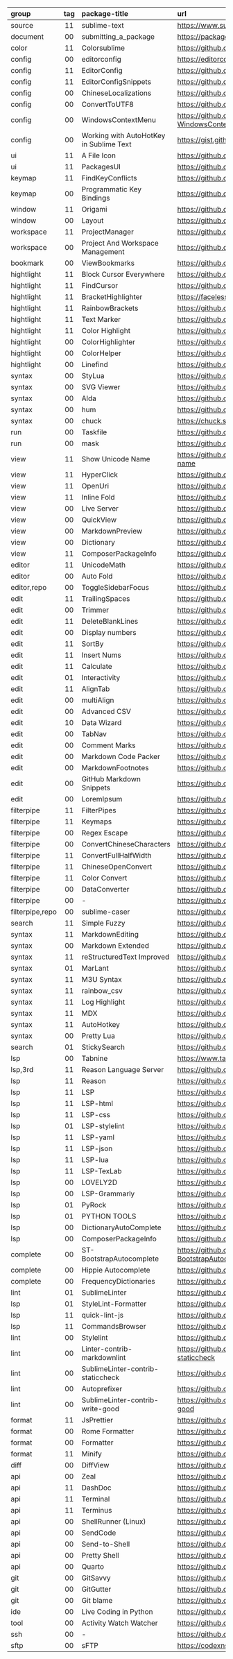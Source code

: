 group           | tag | package-title                           | url
:-              | :-: | :-                                      | :-
source          | 11  | sublime-text                            | https://www.sublimetext.com
document        | 00  | submitting_a_package                    | https://packagecontrol.io/docs/submitting_a_package
color           | 11  | Colorsublime                            | https://github.com/Colorsublime/Colorsublime-Plugin
config          | 00  | editorconfig                            | https://editorconfig.org
config          | 11  | EditorConfig                            | https://github.com/sindresorhus/editorconfig-sublime
config          | 11  | EditorConfigSnippets                    | https://github.com/mfuentesg/EditorConfigSnippets
config          | 00  | ChineseLocalizations                    | https://github.com/rexdf/ChineseLocalization
config          | 00  | ConvertToUTF8                           | https://github.com/seanliang/ConvertToUTF8
config          | 00  | WindowsContextMenu                      | https://github.com/jfcherng-sublime/ST-WindowsContextMenu
config          | 00  | Working with AutoHotKey in Sublime Text | https://gist.github.com/AWMooreCO/d0308bab265cc8c5e122
ui              | 11  | A File Icon                             | https://github.com/SublimeText/AFileIcon
ui              | 11  | PackagesUI                              | https://github.com/unknownuser88/PackagesUI
keymap          | 11  | FindKeyConflicts                        | https://github.com/skuroda/FindKeyConflicts
keymap          | 00  | Programmatic Key Bindings               | https://github.com/VonHeikemen/sublime-pro-key-bindings
window          | 11  | Origami                                 | https://github.com/SublimeText/Origami
window          | 00  | Layout                                  | https://github.com/loggerhead/Layout
workspace       | 11  | ProjectManager                          | https://github.com/randy3k/ProjectManager
workspace       | 00  | Project And Workspace Management        | https://github.com/kyoobey/ProjectAndWorkspaceManagement
bookmark        | 00  | ViewBookmarks                           | https://github.com/ibensw/LsBookmarks
hightlight      | 11  | Block Cursor Everywhere                 | https://github.com/karlhorky/BlockCursorEverywhere
hightlight      | 11  | FindCursor                              | https://github.com/facelessuser/FindCursor
hightlight      | 11  | BracketHighlighter                      | https://facelessuser.github.io/BracketHighlighter
hightlight      | 11  | RainbowBrackets                         | https://github.com/absop/RainbowBrackets
hightlight      | 11  | Text Marker                             | https://github.com/Kronuz/TextMarker
hightlight      | 11  | Color Highlight                         | https://github.com/Kronuz/ColorHighlight
hightlight      | 00  | ColorHighlighter                        | https://github.com/Monnoroch/ColorHighlighter
hightlight      | 00  | ColorHelper                             | https://github.com/facelessuser/ColorHelper
hightlight      | 00  | Linefind                                | https://github.com/ssanj/Linefind
syntax          | 00  | StyLua                                  | https://github.com/JohnnyMorganz/StyLua
syntax          | 00  | SVG Viewer                              | https://github.com/YariKartoshe4ka/sublime-svg-viewer
syntax          | 00  | Alda                                    | https://github.com/erinzm/sublime-alda
syntax          | 00  | hum                                     | https://github.com/crbulakites/hum
syntax          | 00  | chuck                                   | https://chuck.stanford.edu
run             | 00  | Taskfile                                | https://github.com/biozz/sublime-taskfile
run             | 00  | mask                                    | https://github.com/jacobdeichert/mask
view            | 11  | Show Unicode Name                       | https://github.com/ned-martin/sublime-text-show-unicode-name
view            | 11  | HyperClick                              | https://github.com/aziz/SublimeHyperClick
view            | 11  | OpenUri                                 | https://github.com/jfcherng-sublime/ST-OpenUri
view            | 11  | Inline Fold                             | https://github.com/predragnikolic/InlineFold
view            | 00  | Live Server                             | https://github.com/jwortmann/quick-view
view            | 00  | QuickView                               | https://github.com/molnarmark/sublime-live-server
view            | 00  | MarkdownPreview                         | https://github.com/facelessuser/MarkdownPreview
view            | 00  | Dictionary                              | https://github.com/futureprogrammer360/Dictionary
view            | 11  | ComposerPackageInfo                     | https://github.com/gh640/SublimeComposerPackageInfo
editor          | 11  | UnicodeMath                             | https://github.com/mvoidex/UnicodeMath
editor          | 00  | Auto Fold                               | https://github.com/fermads/sublime-autofold
editor,repo     | 00  | ToggleSidebarFocus                      | https://github.com/educbraga/ToggleSidebarFocus
edit            | 11  | TrailingSpaces                          | https://github.com/SublimeText/TrailingSpaces
edit            | 00  | Trimmer                                 | https://github.com/jonlabelle/Trimmer
edit            | 11  | DeleteBlankLines                        | https://github.com/NicholasBuse/sublime_DeleteBlankLines
edit            | 00  | Display numbers                         | https://github.com/nia40m/sublime-display-nums
edit            | 11  | SortBy                                  | https://github.com/Doi9t/SortBy
edit            | 11  | Insert Nums                             | https://github.com/jbrooksuk/InsertNums
edit            | 11  | Calculate                               | https://github.com/colinta/SublimeCalculate
edit            | 01  | Interactivity                           | https://github.com/ichichikin/sublime-plugin-interactivity
edit            | 11  | AlignTab                                | https://github.com/randy3k/AlignTab
edit            | 00  | multiAlign                              | https://github.com/shwk86/multiAlign
edit            | 00  | Advanced CSV                            | https://github.com/wadetb/Sublime-Text-Advanced-CSV
edit            | 10  | Data Wizard                             | https://github.com/nickklaskala/DataWizard
edit            | 00  | TabNav                                  | https://github.com/mitchvm/tabnav
edit            | 00  | Comment Marks                           | https://github.com/maegul/comment_marks
edit            | 00  | Markdown Code Packer                    | https://github.com/motine/MarkdownCodePacker
edit            | 00  | MarkdownFootnotes                       | https://github.com/classicist/MarkdownFootnotes
edit            | 00  | GitHub Markdown Snippets                | https://github.com/praveenpuglia/github_markdown_snippets
edit            | 00  | LoremIpsum                              | https://github.com/billymoon/LoremIpsum
filterpipe      | 11  | FilterPipes                             | https://github.com/tylerl/FilterPipes
filterpipe      | 11  | Keymaps                                 | https://github.com/MiroHibler/sublime-keymaps
filterpipe      | 00  | Regex Escape                            | https://github.com/Jonnymcc/sublime_regex_escape
filterpipe      | 00  | ConvertChineseCharacters                | https://github.com/leibnizli/ConvertChineseCharacters
filterpipe      | 11  | ConvertFullHalfWidth                    | https://github.com/naoyukik/SublimeConvertFullHalfWidth
filterpipe      | 11  | ChineseOpenConvert                      | https://github.com/rexdf/SublimeChineseConvert
filterpipe      | 11  | Color Convert                           | https://github.com/zhouyuexie/ColorConvert
filterpipe      | 00  | DataConverter                           | https://github.com/fitnr/SublimeDataConverter
filterpipe      | 00  | \-                                      | https://github.com/vsc-cnst/SublimeTextFileFilter
filterpipe,repo | 00  | sublime-caser                           | https://github.com/mitranim/sublime-caser
search          | 11  | Simple Fuzzy                            | https://github.com/ukyouz/SublimeText-SimpleFuzzy
syntax          | 11  | MarkdownEditing                         | https://github.com/SublimeText-Markdown/MarkdownEditing
syntax          | 00  | Markdown Extended                       | https://github.com/jonschlinkert/sublime-markdown-extended
syntax          | 11  | reStructuredText Improved               | https://github.com/adamchainz/sublime-rst-improved
syntax          | 01  | MarLant                                 | https://github.com/retifrav/marlant
syntax          | 11  | M3U Syntax                              | https://github.com/sal0max/sublime-m3u
syntax          | 11  | rainbow_csv                             | https://github.com/mechatroner/sublime_rainbow_csv
syntax          | 11  | Log Highlight                           | https://github.com/poucotm/Log-Highlight
syntax          | 11  | MDX                                     | https://github.com/SublimeText/MDX
syntax          | 11  | AutoHotkey                              | https://github.com/ahkscript/SublimeAutoHotkey
syntax          | 00  | Pretty Lua                              | https://github.com/aerobounce/Sublime-Pretty-Lua
search          | 01  | StickySearch                            | https://github.com/vim-zz/StickySearch
lsp             | 00  | Tabnine                                 | https://www.tabnine.com
lsp,3rd         | 11  | Reason Language Server                  | https://github.com/jaredly/reason-language-server
lsp             | 11  | Reason                                  | https://github.com/reasonml-editor/sublime-reason
lsp             | 11  | LSP                                     | https://github.com/sublimelsp/LSP
lsp             | 11  | LSP-html                                | https://github.com/sublimelsp/LSP-html
lsp             | 11  | LSP-css                                 | https://github.com/sublimelsp/LSP-css
lsp             | 01  | LSP-stylelint                           | https://github.com/sublimelsp/LSP-stylelint
lsp             | 11  | LSP-yaml                                | https://github.com/sublimelsp/LSP-yaml
lsp             | 11  | LSP-json                                | https://github.com/sublimelsp/LSP-json
lsp             | 11  | LSP-lua                                 | https://github.com/sublimelsp/LSP-lua
lsp             | 11  | LSP-TexLab                              | https://github.com/sublimelsp/LSP-TexLab
lsp             | 00  | LOVELY2D                                | https://github.com/kevinfiol/LOVELY2D
lsp             | 00  | LSP-Grammarly                           | https://github.com/sublimelsp/LSP-Grammarly
lsp             | 01  | PyRock                                  | https://github.com/abhishek72850/pyrock
lsp             | 01  | PYTHON TOOLS                            | https://github.com/ginanjarn/pythontools
lsp             | 00  | DictionaryAutoComplete                  | https://github.com/Zinggi/DictionaryAutoComplete
lsp             | 00  | ComposerPackageInfo                     | https://github.com/gh640/SublimeComposerPackageInfo
complete        | 00  | ST-BootstrapAutocomplete                | https://github.com/jfcherng-sublime/ST-BootstrapAutocomplete
complete        | 00  | Hippie Autocomplete                     | https://github.com/Suor/sublime-hippie-autocomplete
complete        | 00  | FrequencyDictionaries                   | https://github.com/kpym/FrequencyDictionaries
lint            | 01  | SublimeLinter                           | https://github.com/SublimeLinter/SublimeLinter
lsp             | 01  | StyleLint-Formatter                     | https://github.com/LetsZiggy/StyleLint-Formatter
lsp             | 11  | quick-lint-js                           | https://github.com/quick-lint/quick-lint-js
lsp             | 11  | CommandsBrowser                         | https://github.com/Sublime-Instincts/CommandsBrowser
lint            | 00  | Stylelint                               | https://github.com/stylelint/stylelint
lint            | 00  | Linter-contrib-markdownlint             | https://github.com/patrickrgaffney/SublimeLinter-contrib-staticcheck
lint            | 00  | SublimeLinter-contrib-staticcheck       | https://github.com/j616/SublimeLinter-contrib-remark-lint
lint            | 00  | Autoprefixer                            | https://github.com/sindresorhus/sublime-autoprefixer
lint            | 00  | SublimeLinter-contrib-write-good        | https://github.com/ckaznocha/SublimeLinter-contrib-write-good
format          | 11  | JsPrettier                              | https://github.com/jonlabelle/SublimeJsPrettier
format          | 00  | Rome Formatter                          | https://github.com/marekpiechut/sublime-rome-formatter
format          | 00  | Formatter                               | https://github.com/bitst0rm-pub/Formatter
format          | 11  | Minify                                  | https://github.com/tssajo/Minify
diff            | 00  | DiffView                                | https://github.com/CJTozer/SublimeDiffView
api             | 00  | Zeal                                    | https://github.com/SublimeText/Zeal
api             | 11  | DashDoc                                 | https://github.com/farcaller/DashDoc
api             | 11  | Terminal                                | https://github.com/wbond/sublime_terminal
api             | 11  | Terminus                                | https://github.com/randy3k/Terminus
api             | 00  | ShellRunner (Linux)                     | https://github.com/phughes3866/ShellRunner
api             | 00  | SendCode                                | https://github.com/randy3k/SendCode
api             | 00  | Send-to-Shell                           | https://github.com/Twizzledrizzle/Send-to-Shell
api             | 00  | Pretty Shell                            | https://github.com/aerobounce/Sublime-Pretty-Shell
api             | 00  | Quarto                                  | https://github.com/quarto-dev/quarto-sublime
git             | 00  | GitSavvy                                | https://github.com/timbrel/GitSavvy
git             | 00  | GitGutter                               | https://github.com/jisaacks/GitGutter
git             | 00  | Git blame                               | https://github.com/frou/st3-gitblame
ide             | 00  | Live Coding in Python                   | https://github.com/donkirkby/live-py-plugin
tool            | 00  | Activity Watch Watcher                  | https://github.com/kostasdizas/aw-watcher-sublime
ssh             | 00  | \-                                      | https://github.com/HorlogeSkynet/SSHubl
sftp            | 00  | sFTP                                    | https://codexns.io/products/sftp_for_sublime